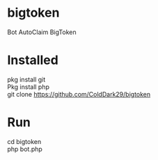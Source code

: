 # bigtoken
Bot AutoClaim BigToken
# Installed
pkg install git  
Pkg install php  
git clone https://github.com/ColdDark29/bigtoken  
# Run
cd bigtoken  
php bot.php
